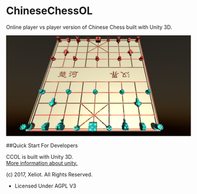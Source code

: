 # ChineseChessOL
Online player vs player version of Chinese Chess built with Unity 3D.  

![Logo](/ChineseChess/Assets/Graphics/Screenshot.PNG)
  
  
##Quick Start For Developers  

CCOL is built with Unity 3D.  
[More information about unity.](https://unity3d.com/)  


(c) 2017, Xeliot. All Rights Reserved.
- Licensed Under AGPL V3
